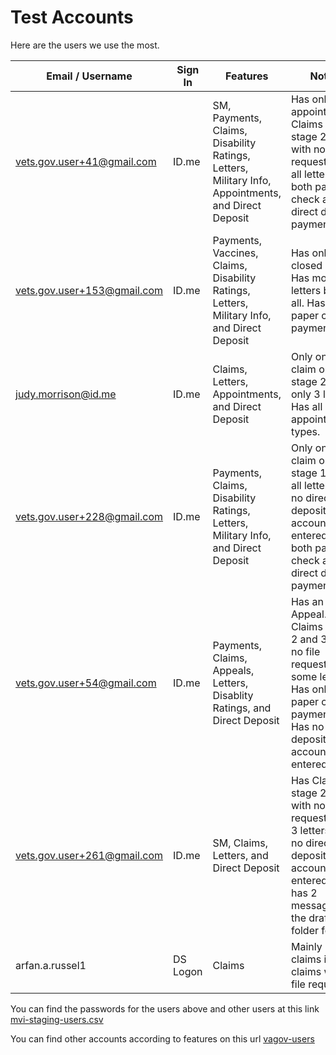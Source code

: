 # Test Accounts

Here are the users we use the most.

| Email / Username | Sign In | Features | Notes  |
| --- | --- | --- | --- |
| vets.gov.user+41@gmail.com | ID.me | SM, Payments, Claims, Disability Ratings, Letters, Military Info, Appointments, and Direct Deposit|  Has only past appointments. Claims are stage 2 and 3 with no file request. Has all letters. Has both paper check and direct deposit payments. |
| vets.gov.user+153@gmail.com | ID.me | Payments, Vaccines, Claims, Disability Ratings, Letters, Military Info, and Direct Deposit| Has only closed claims. Has most letters but not all. Has only paper check payments |
| judy.morrison@id.me | ID.me | Claims, Letters, Appointments, and Direct Deposit| Only one claim on stage 2. Has only 3 letters. Has all appointments types. |
| vets.gov.user+228@gmail.com | ID.me | Payments, Claims, Disability Ratings, Letters, Military Info, and Direct Deposit| Only one claim on stage 1. Has all letters. Has no direct deposit account entered. Has both paper check and direct deposit payments. |
| vets.gov.user+54@gmail.com | ID.me | Payments, Claims, Appeals, Letters, Disablity Ratings, and Direct Deposit| Has an Appeal. Has Claims stage 2 and 3 with no file request. Has some letters. Has only paper checks payments. Has no direct deposit account entered. |
| vets.gov.user+261@gmail.com | ID.me | SM, Claims, Letters, and Direct Deposit| Has Claims stage 2 and 3 with no file request. Has 3 letters. Has no direct deposit account entered. Only has 2 messages on the draft folder for SM|
| arfan.a.russel1| DS Logon | Claims| Mainly use for claims it has claims with file request. |


You can find the passwords for the users above and other users at this link [mvi-staging-users.csv](https://github.com/department-of-veterans-affairs/va.gov-team-sensitive/blob/master/Administrative/vagov-users/mvi-staging-users.csv)

You can find other accounts according to features on this url [vagov-users](https://github.com/department-of-veterans-affairs/va.gov-team-sensitive/tree/master/Administrative/vagov-users)
